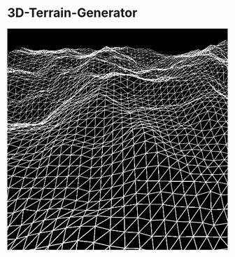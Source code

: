 # 3D-Terrain-Generator
![alt text](https://github.com/rinovethamoses97/3D-Terrain-Generator/blob/master/output.png)
